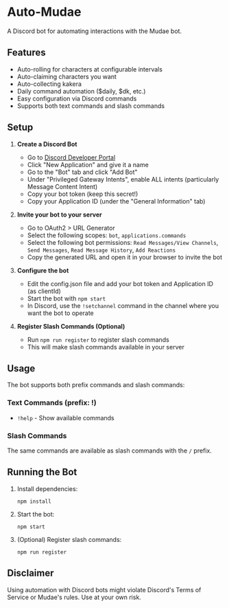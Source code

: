 # Auto-Mudae

A Discord bot for automating interactions with the Mudae bot.

## Features

- Auto-rolling for characters at configurable intervals
- Auto-claiming characters you want
- Auto-collecting kakera
- Daily command automation ($daily, $dk, etc.)
- Easy configuration via Discord commands
- Supports both text commands and slash commands

## Setup

1. **Create a Discord Bot**
   - Go to [Discord Developer Portal](https://discord.com/developers/applications)
   - Click "New Application" and give it a name
   - Go to the "Bot" tab and click "Add Bot"
   - Under "Privileged Gateway Intents", enable ALL intents (particularly Message Content Intent)
   - Copy your bot token (keep this secret!)
   - Copy your Application ID (under the "General Information" tab)

2. **Invite your bot to your server**
   - Go to OAuth2 > URL Generator
   - Select the following scopes: `bot`, `applications.commands`
   - Select the following bot permissions: `Read Messages/View Channels`, `Send Messages`, `Read Message History`, `Add Reactions`
   - Copy the generated URL and open it in your browser to invite the bot

3. **Configure the bot**
   - Edit the config.json file and add your bot token and Application ID (as clientId)
   - Start the bot with `npm start`
   - In Discord, use the `!setchannel` command in the channel where you want the bot to operate

4. **Register Slash Commands (Optional)**
   - Run `npm run register` to register slash commands
   - This will make slash commands available in your server

## Usage

The bot supports both prefix commands and slash commands:

### Text Commands (prefix: !)
- `!help` - Show available commands

### Slash Commands
The same commands are available as slash commands with the `/` prefix.

## Running the Bot

1. Install dependencies:
   ```
   npm install
   ```

2. Start the bot:
   ```
   npm start
   ```

3. (Optional) Register slash commands:
   ```
   npm run register
   ```

## Disclaimer

Using automation with Discord bots might violate Discord's Terms of Service or Mudae's rules. Use at your own risk.